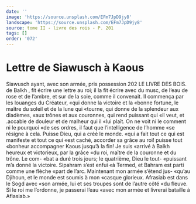```yaml
---
date: ''
image: 'https://source.unsplash.com/EFm7JpD9jy8'
landscape: 'https://source.unsplash.com/EFm7JpD9jy8'
source: tome II - livre des rois - P. 201
tags: []
order: '072'
---
```


# Lettre de Siawusch à Kaous

Siawusch ayant, avec son armée, pris possession
202 LE LIVRE DES BOIS.
de Balkh , fit écrire une lettre au roi; il la fit écrire
avec du musc, de l’eau de rose et de l’ambre, et sur
de la soie, comme il convenait. Il commença par les louanges du Créateur, «qui donne la victoire et la «bonne fortune, le maître du soleil et de la lune qui «tourne, qui donne de la splendeur aux diadèmes, «aux trônes et aux couronnes, qui rend puissant qui «il veut, et .accable de douleur et de malheur qui il «lui plaît. On ne voit ni le comment ni le pourquoi «de ses ordres, il faut que l’intelligence de l’homme
«se résigne à cela. Puisse Dieu, qui a créé le monde.
«qui a fait tout ce qui est manifeste et tout ce qui «est caché, accorder sa grâce au roi! puisse tout «bonheur accompagner Kaous jusqu’à la fin! Je suis «arrivé à Balkh heureux et victorieux, par la grâce
«du roi, maître de la couronne et du trône. Le com- «bat a duré trois jours; le quatrième, Dieu le tout- «puissant m’a donné la victoire. Sipahram s’est enfui
«à Termed, et Bahram est parti comme une flèche «part de l’arc. Maintenant mon armée s’étend jus-
«qu’au Djihoun, et le monde est soumis à mon «casque glorieux. Afrasiab est dans le Sogd avec «son armée, lui et ses troupes sont de l’autre côté
«du fleuve. Si le roi me l’ordonne, je passerai l’eau
«avec mon armée et livrerai bataille à Afiasiab.»
